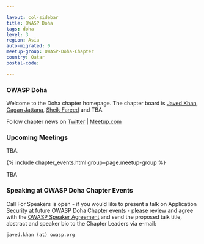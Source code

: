 ```yaml
---

layout: col-sidebar
title: OWASP Doha
tags: doha
level: 3
region: Asia
auto-migrated: 0
meetup-group: OWASP-Doha-Chapter
country: Qatar
postal-code: 

---
```


### OWASP Doha

Welcome to the Doha chapter homepage. The chapter board is <a href="mailto:javed.khan@owasp.org">Javed Khan</a>, <a href="mailto:gagan.jattana@owasp.org">Gagan Jattana</a>, <a href="mailto:sheik.fareed@owasp.org">Sheik Fareed</a> and TBA.

Follow chapter news on [Twitter](https://twitter.com/DohaOwasp) | [Meetup.com](https://www.meetup.com/OWASP-Doha-Chapter)

### Upcoming Meetings

TBA.

{% include chapter_events.html group=page.meetup-group %}

TBA

### Speaking at OWASP Doha Chapter Events

Call For Speakers is open - if you would like to present a talk on Application Security at future OWASP Doha Chapter events - please review and agree with the [OWASP Speaker Agreement](https://owasp.org/www-policy/legal/speaker-agreement) and send the proposed talk title, abstract and speaker bio to the Chapter Leaders via e-mail:

`javed.khan (at) owasp.org`
